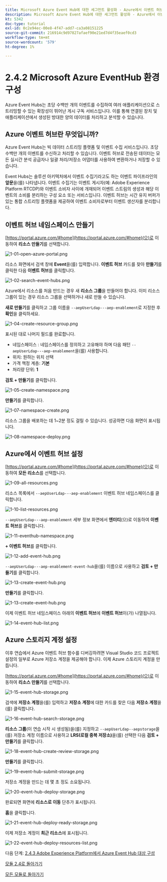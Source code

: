 ```yaml
---
title: Microsoft Azure Event Hub에 대한 세그먼트 활성화 - Azure에서 이벤트 허브 설정
description: Microsoft Azure Event Hub에 대한 세그먼트 활성화 - Azure에서 이벤트 허브 설정
kt: 5342
doc-type: tutorial
exl-id: 0c2e94ec-00e8-4f47-add7-ca3a08151225
source-git-commit: 216914c9d97827afaef90e21ed7d4f35eaef0cd3
workflow-type: tm+mt
source-wordcount: '579'
ht-degree: 1%

---
```


# 2.4.2 Microsoft Azure EventHub 환경 구성

Azure Event Hubs는 초당 수백만 개의 이벤트를 수집하여 여러 애플리케이션으로 스트리밍할 수 있는 확장성이 뛰어난 게시 구독 서비스입니다. 이를 통해 연결된 장치 및 애플리케이션에서 생성된 방대한 양의 데이터를 처리하고 분석할 수 있습니다.

## Azure 이벤트 허브란 무엇입니까?

Azure Event Hubs는 빅 데이터 스트리밍 플랫폼 및 이벤트 수집 서비스입니다. 초당 수백만 개의 이벤트를 수신하고 처리할 수 있습니다. 이벤트 허브로 전송된 데이터는 모든 실시간 분석 공급자나 일괄 처리/저장소 어댑터를 사용하여 변환하거나 저장할 수 있습니다.

Event Hubs는 솔루션 아키텍처에서 이벤트 수집기라고도 하는 이벤트 파이프라인의 **앞문**&#x200B;을(를) 나타냅니다. 이벤트 수집기는 이벤트 게시자(예: Adobe Experience Platform RTCDP)와 이벤트 소비자 사이에 개재되어 이벤트 스트림의 생성과 해당 이벤트의 소비를 분리하는 구성 요소 또는 서비스입니다. 이벤트 허브는 시간 유지 버퍼가 있는 통합 스트리밍 플랫폼을 제공하여 이벤트 소비자로부터 이벤트 생산자를 분리합니다.

## 이벤트 허브 네임스페이스 만들기

[https://portal.azure.com/#home](https://portal.azure.com/#home)(으)로 이동하여 **리소스 만들기**&#x200B;를 선택합니다.

![1-01-open-azure-portal.png](./images/101openazureportal.png)

리소스 화면에서 검색 창에 **Event**&#x200B;을(를) 입력합니다. **이벤트 허브** 카드를 찾아 **만들기**&#x200B;를 클릭한 다음 **이벤트 허브**&#x200B;를 클릭합니다.

![1-02-search-event-hubs.png](./images/102searcheventhubs.png)

Azure에서 리소스를 처음 만드는 경우 새 **리소스 그룹**&#x200B;을 만들어야 합니다. 이미 리소스 그룹이 있는 경우 리소스 그룹을 선택하거나 새로 만들 수 있습니다.

**새로 만들기**&#x200B;를 클릭하고 그룹 이름을 `--aepUserLdap---aep-enablement`로 지정한 후 **확인**&#x200B;을 클릭하세요.

![1-04-create-resource-group.png](./images/104createresourcegroup.png)

표시된 대로 나머지 필드를 완료합니다.

- 네임스페이스 : 네임스페이스를 정의하고 고유해야 하며 다음 패턴 `--aepUserLdap---aep-enablement`을(를) 사용합니다.
- 위치: 원하는 위치 선택
- 가격 책정 계층: **기본**
- 처리량 단위: **1**

**검토 + 만들기**&#x200B;를 클릭합니다.

![1-05-create-namespace.png](./images/105createnamespace.png)

**만들기**&#x200B;를 클릭합니다.

![1-07-namespace-create.png](./images/107namespacecreate.png)

리소스 그룹을 배포하는 데 1~2분 정도 걸릴 수 있습니다. 성공하면 다음 화면이 표시됩니다.

![1-08-namespace-deploy.png](./images/108namespacedeploy.png)

## Azure에서 이벤트 허브 설정

[https://portal.azure.com/#home](https://portal.azure.com/#home)(으)로 이동하여 **모든 리소스**&#x200B;를 선택합니다.

![1-09-all-resources.png](./images/109allresources.png)

리소스 목록에서 `--aepUserLdap---aep-enablement` 이벤트 허브 네임스페이스를 클릭합니다.

![1-10-list-resources.png](./images/110listresources.png)

`--aepUserLdap---aep-enablement` 세부 정보 화면에서 **엔터티**(으)로 이동하여 **이벤트 허브**&#x200B;를 클릭합니다.

![1-11-eventhub-namespace.png](./images/111eventhubnamespace.png)

**+ 이벤트 허브**&#x200B;를 클릭합니다.

![1-12-add-event-hub.png](./images/112addeventhub.png)

`--aepUserLdap---aep-enablement-event-hub`을(를) 이름으로 사용하고 **검토 + 만들기**&#x200B;를 클릭합니다.

![1-13-create-event-hub.png](./images/113createeventhub.png)

**만들기**&#x200B;를 클릭합니다.

![1-13-create-event-hub.png](./images/113createeventhub1.png)

이제 이벤트 허브 네임스페이스 아래의 **이벤트 허브**&#x200B;에 **이벤트 허브**&#x200B;이(가) 나열됩니다.

![1-14-event-hub-list.png](./images/114eventhublist.png)

## Azure 스토리지 계정 설정

이후 연습에서 Azure 이벤트 허브 함수를 디버깅하려면 Visual Studio 코드 프로젝트 설정의 일부로 Azure 저장소 계정을 제공해야 합니다. 이제 Azure 스토리지 계정을 만듭니다.

[https://portal.azure.com/#home](https://portal.azure.com/#home)(으)로 이동하여 **리소스 만들기**&#x200B;를 선택합니다.

![1-15-event-hub-storage.png](./images/115eventhubstorage.png)

검색에 **저장소 계정**&#x200B;을(를) 입력하고 **저장소 계정**&#x200B;에 대한 카드를 찾은 다음 **저장소 계정**&#x200B;을(를) 클릭합니다.

![1-16-event-hub-search-storage.png](./images/116eventhubsearchstorage.png)

**리소스 그룹**(이 연습 시작 시 생성됨)을(를) 지정하고 `--aepUserLdap--aepstorage`을(를) 저장소 계정 이름으로 사용하고 **LRS(로컬 중복 저장소)**&#x200B;을(를) 선택한 다음 **검토 + 만들기**&#x200B;를 클릭합니다.

![1-18-event-hub-create-review-storage.png](./images/118eventhubcreatereviewstorage.png)

**만들기**&#x200B;를 클릭합니다.

![1-19-event-hub-submit-storage.png](./images/119eventhubsubmitstorage.png)

저장소 계정을 만드는 데 몇 초 정도 소요됩니다.

![1-20-event-hub-deploy-storage.png](./images/120eventhubdeploystorage.png)

완료되면 화면에 **리소스로 이동** 단추가 표시됩니다.

**홈**&#x200B;을 클릭합니다.

![1-21-event-hub-deploy-ready-storage.png](./images/121eventhubdeployreadystorage.png)

이제 저장소 계정이 **최근 리소스**&#x200B;에 표시됩니다.

![1-22-event-hub-deploy-resources-list.png](./images/122eventhubdeployresourceslist.png)

다음 단계: [2.4.3 Adobe Experience Platform에서 Azure Event Hub 대상 구성](./ex3.md)

[모듈 2.4로 돌아가기](./segment-activation-microsoft-azure-eventhub.md)

[모든 모듈로 돌아가기](./../../../overview.md)
